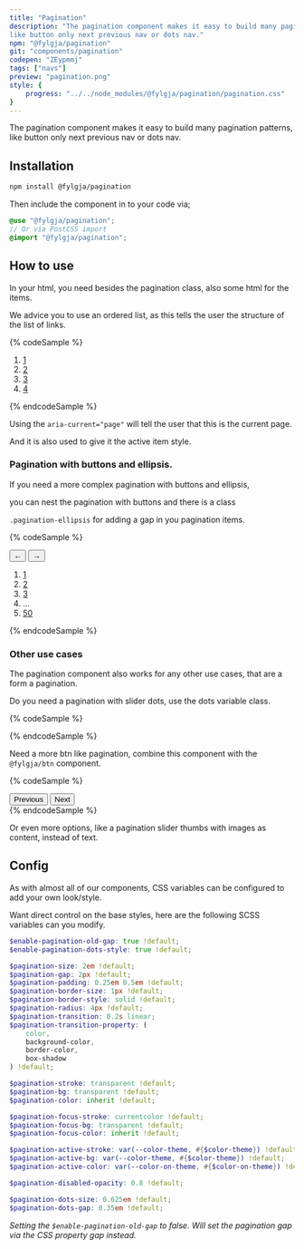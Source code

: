 ```yaml
---
title: "Pagination"
description: "The pagination component makes it easy to build many pagination patterns, 
like button only next previous nav or dots nav."
npm: "@fylgja/pagination"
git: "components/pagination"
codepen: "ZEypmmj"
tags: ["navs"]
preview: "pagination.png"
style: {
    progress: "../../node_modules/@fylgja/pagination/pagination.css"
}
---
```


The pagination component makes it easy to build many pagination patterns, 
like button only next previous nav or dots nav.

## Installation

```bash
npm install @fylgja/pagination
```

Then include the component in to your code via;

```scss
@use "@fylgja/pagination";
// Or via PostCSS import
@import "@fylgja/pagination";
```

## How to use

In your html, you need besides the pagination class, also some html for the items.

We advice you to use an ordered list, as this tells the user the structure of the list of links.

{% codeSample %}
<nav aria-label="pagination">
    <ol class="pagination">
        <li><a href="#item" aria-label="Page 1">1</a></li>
        <li><a href="#item" aria-label="Page 2" aria-current="page">2</a></li>
        <li><a href="#item" aria-label="Page 3">3</a></li>
        <li><a href="#item" aria-label="Page 4">4</a></li>
    </ol>
</nav>
{% endcodeSample %}

Using the `aria-current="page"` will tell the user that this is the current page.

And it is also used to give it the active item style.

### Pagination with buttons and ellipsis.

If you need a more complex pagination with buttons and ellipsis, 

you can nest the pagination with buttons and there is a class

`.pagination-ellipsis` for adding a gap in you pagination items.

{% codeSample %}
<nav aria-label="pagination" class="pagination justify-between">
    <button class="pagination-item" aria-label="Previous">←</button>
    <button class="pagination-item md-order-last" aria-label="Next">→</button>
    <ol class="pagination">
        <li><a href="#item" aria-label="Page 1">1</a></li>
        <li><a href="#item" aria-label="Page 2" aria-current="page">2</a></li>
        <li><a href="#item" aria-label="Page 3">3</a></li>
        <li><span class="pagination-ellipsis">…</span></li>
        <li><a href="#item" aria-label="Page 50">50</a></li>
    </ol>
</nav>
{% endcodeSample %}

### Other use cases

The pagination component also works for any other use cases,
that are a form a pagination.

Do you need a pagination with slider dots, use the dots variable class.

{% codeSample %}
<nav aria-label="pagination" class="pagination -dots">
    <a href="#item" aria-label="Slide 1"></a>
    <a href="#item" aria-label="Slide 2" class="is-active"></a>
    <a href="#item" aria-label="Slide 3"></a>
    <a href="#item" aria-label="Slide 4"></a>
</nav>
{% endcodeSample %}

Need a more btn like pagination, combine this component with the `@fylgja/btn` component.

{% codeSample %}
<nav aria-label="pagination" class="pagination">
    <button class="btn -theme">Previous</button>
    <button class="btn -theme is-active">Next</button>
</nav>
{% endcodeSample %}

Or even more options, like a pagination slider thumbs with images as content, instead of text.

## Config

As with almost all of our components, CSS variables can be configured to add your own look/style.

Want direct control on the base styles, here are the following SCSS variables can you modify.

```scss
$enable-pagination-old-gap: true !default;
$enable-pagination-dots-style: true !default;

$pagination-size: 2em !default;
$pagination-gap: 2px !default;
$pagination-padding: 0.25em 0.5em !default;
$pagination-border-size: 1px !default;
$pagination-border-style: solid !default;
$pagination-radius: 4px !default;
$pagination-transition: 0.2s linear;
$pagination-transition-property: (
    color,
    background-color,
    border-color,
    box-shadow
) !default;

$pagination-stroke: transparent !default;
$pagination-bg: transparent !default;
$pagination-color: inherit !default;

$pagination-focus-stroke: currentcolor !default;
$pagination-focus-bg: transparent !default;
$pagination-focus-color: inherit !default;

$pagination-active-stroke: var(--color-theme, #{$color-theme}) !default;
$pagination-active-bg: var(--color-theme, #{$color-theme}) !default;
$pagination-active-color: var(--color-on-theme, #{$color-on-theme}) !default;

$pagination-disabled-opacity: 0.8 !default;

$pagination-dots-size: 0.625em !default;
$pagination-dots-gap: 0.35em !default;
```

_Setting the `$enable-pagination-old-gap` to false._
_Will set the pagination gap via the CSS property gap instead._
